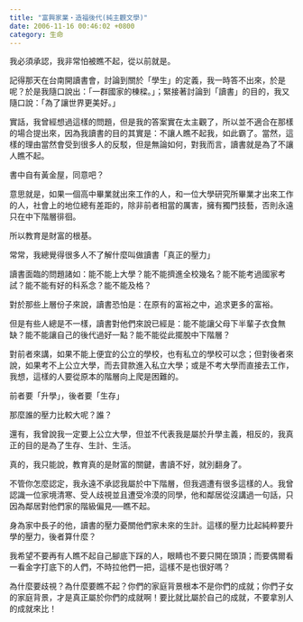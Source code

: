```yaml
---
title: "富興家業‧造福後代(純主觀文學)"
date: 2006-11-16 00:46:02 +0800
category: 生命
---
```


<p>我必須承認，我非常怕被瞧不起，從以前就是。 </p><p>記得那天在台南開讀書會，討論到關於「學生」的定義，我一時答不出來，於是呢？於是我隨口說出：「一群國家的棟樑。」；緊接著討論到「讀書」的目的，我又隨口說：「為了讓世界更美好。」</p><p>實話，我曾經想過這樣的問題，但是我的答案實在太主觀了，所以並不適合在那樣的場合提出來，因為我讀書的目的其實是：不讓人瞧不起我，如此霸了。當然，這樣的理由當然會受到很多人的反駁，但是無論如何，對我而言，讀書就是為了不讓人瞧不起。</p><p>書中自有黃金屋，同意吧？</p><p>意思就是，如果一個高中畢業就出來工作的人，和一位大學研究所畢業才出來工作的人，社會上的地位總有差距的，除非前者相當的厲害，擁有獨門技藝，否則永遠只在中下階層徘徊。</p><p>所以教育是財富的根基。</p><p>常常，我總覺得很多人不了解什麼叫做讀書「真正的壓力」</p><p>讀書面臨的問題諸如：能不能上大學？能不能擠進全校幾名？能不能考過國家考試？能不能有好的科系念？能不能及格？</p><p>對於那些上層份子來說，讀書恐怕是：在原有的富裕之中，追求更多的富裕。</p><p>但是有些人總是不一樣，讀書對他們來說已經是：能不能讓父母下半輩子衣食無缺？能不能讓自己的後代過好一點？能不能從此擺脫中下階層？</p><p>對前者來講，如果不能上便宜的公立的學校，也有私立的學校可以念；但對後者來說，如果考不上公立大學，而去貸款進入私立大學；或是不考大學而直接去工作，我想，這樣的人要從原本的階層向上爬是困難的。</p><p>前者要「升學」，後者要「生存」</p><p>那麼誰的壓力比較大呢？誰？</p><p>還有，我曾說我一定要上公立大學，但並不代表我是屬於升學主義，相反的，我真正的目的是為了生存、生計、生活。</p><p>真的，我只能說，教育真的是財富的關鍵，書讀不好，就別翻身了。</p><p>不管你怎麼認定，我永遠不承認我屬於中下階層，但我週遭有很多這樣的人。我曾認識一位家境清寒、受人歧視並且遭受冷漠的同學，他和鄰居從沒講過一句話，只因為鄰居對他們家的階級偏見──瞧不起。</p><p>身為家中長子的他，讀書的壓力憂關他們家未來的生計。這樣的壓力比起純粹要升學的壓力，後者算什麼？</p><p>我希望不要再有人瞧不起自己腳底下踩的人，眼睛也不要只開在頭頂；而要偶爾看一看金字打底下的人們，不時拉他們一把，這樣不是也很好嗎？</p><p>為什麼要歧視？為什麼要瞧不起？你們的家庭背景根本不是你們的成就；你們子女的家庭背景，才是真正屬於你們的成就啊！要比就比屬於自己的成就，不要拿別人的成就來比！</p>
